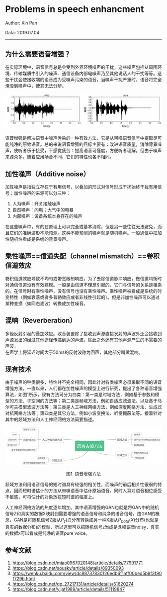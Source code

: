 # Problems in speech enhancment

Author: Xin Pan

Data: 2019.07.04

---

## 为什么需要语音增强？

在实际环境中，语音信号总是会受到外界环境噪声的干扰，这些噪声包括从周围环境、传输媒质中引入的噪声、通信设备内部电噪声乃至其他说话人的干扰等等。这些干扰会使接收端的语音成为受噪声污染的语音，当噪声干扰严重时，语音将完全淹没到噪声中，使其无法分辨。

![img](assets/clip_image002.jpg)

语音增强是解决语音中噪声污染的一种有效方法，它是从带噪语音信号中提取尽可能纯净的原始语音。总的来说语音增强的目标主要有：改进语音质量，消除背景噪声，使听者乐于接受，不感觉疲劳：提高语音可懂度，方便听者理解。但由于噪声来源众多，随着应用场合不同，它们的特性也各不相同。

## 加性噪声（Additive noise）

加性噪声是指独立存在于有用信号，以叠加的形式对信号形成干扰始终干扰有用信号；加性噪声的来源可以分三种：
1.	人为噪声：开关接触噪声
2.	自然噪声：闪电；大气中的电暴
3.	内部噪声：设备系统本身存在的噪声  

在这些噪声中，有的在原理上可以完全或基本消除，但是另一些往往无法避免，而且它们的准确波形不能预测。这种不能预测的噪声就是随机噪声。一般通信中把加性随机性看成是系统的背景噪声。  
## 乘性噪声==信道失配（channel mismatch）==卷积信道效应
卷积信道效应导致不均匀或带宽限制响应，为了去除信道脉冲响应，做信道均衡时对通信信道没有有效建模。一般是由信道不理想引起的，它们与信号的关系是相乘的。在信号时有乘性噪声，没有信号也没有乘性噪声。乘性噪声被看成是系统的时变特性（例如衰落或者多普勒效应或者非线性引起的）。但是非加性噪声可以通过某种变换（如同态滤波）转换成加性噪音。
## 混响（Reverberation）
多径反射引起的叠加效应。收音装置除了接收到声源直接发射的声波外还会接收到声源发出的经过其他途径传递到达的声波。除此之外还有其他声源产生的不需要的声波。  
在声学上将延迟时间大于50ms的反射波称为回声，其他部分叫做混响。

## 现有技术

由于噪声的种类很多，特性并不完全相同，因此针对各类噪声必须采取不同的语音增强方法。一直以来，人们都在加性噪声的模型上进行研究，提出了各种语音增强算法，如图1所示，现有方法可分为四类：第一类是时域方法，例如基于参数和模型的方法、子空间的方法等；第二类是频域方法，例如自适应滤波法，以及基于马尔可夫模型滤波方法等；第三类是人工神经网络方法，例如深度网络方法、生成式对抗网络方法等；第四类是其它方法，例如小波变换法、听觉掩蔽法等。接着针对其中的频域方法和人工神经网络方法简要描述。

![img](assets/clip_image002.png)

<center>图1. 语音增强方法</center>

频域方法利用语音信号的短时谱具有较强的相关性，而噪声的前后相关性很弱的特点，因而短时谱估计的方法从带噪语音中估计原始语音。同时人耳对语音相位感受不敏感，可将估计的对象放在短时谱的幅度上。

人工神经网络方法的热度逐年增加。其中语音增强的GAN也就是将GAN中的随机信号Z和真实的数据X映射到需要增强的语音信号和纯净的语音信号，由GAN的概念，GAN是将随机信号Z服从$P_z(Z)$分布转换成另一种X服从$P_{Data}(X)$分布(也就是真实的数据分布)的模型，所以这里可以把随机信号`Z`当成是含噪语音noisy，真实的数据`X`可以看成是纯净的语音pure voice。

## 参考文献
1. https://blog.csdn.net/miao0967020148/article/details/77991771
2. https://blog.csdn.net/sousky/article/details/89350093
3. https://wenku.baidu.com/view/dc88737830126edb6f1aff00bed5b9f3f90f729b.html
4. https://blog.csdn.net/qq_27217131/article/details/51620274
5. https://blog.csdn.net/yjjat1989/article/details/51119847